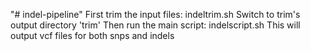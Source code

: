 "# indel-pipeline" 
First trim the input files:
indeltrim.sh
Switch to trim's output directory 'trim'
Then run the main script:
indelscript.sh
This will output vcf files for both snps and indels
